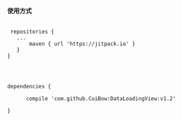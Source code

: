 
#### 使用方式

 ``` allprojects {

  repositories {
  	...
	  	maven { url 'https://jitpack.io' }
    }
}




 dependencies { 

	   compile 'com.github.CuiBow:DataLoadingView:v1.2'
     
}
